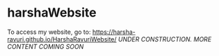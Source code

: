 # harshaWebsite

To access my website, go to:
https://harsha-ravuri.github.io/HarshaRavuriWebsite/ 
*UNDER CONSTRUCTION. MORE CONTENT COMING SOON*
